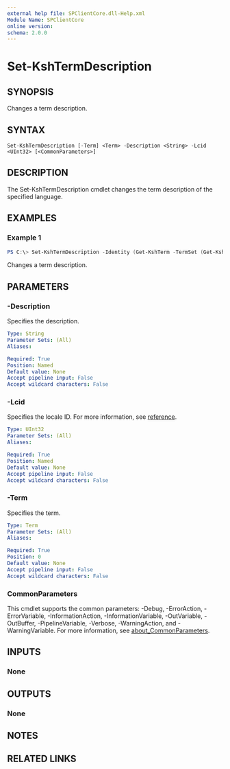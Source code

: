 ```yaml
---
external help file: SPClientCore.dll-Help.xml
Module Name: SPClientCore
online version:
schema: 2.0.0
---
```


# Set-KshTermDescription

## SYNOPSIS
Changes a term description.

## SYNTAX

```
Set-KshTermDescription [-Term] <Term> -Description <String> -Lcid <UInt32> [<CommonParameters>]
```

## DESCRIPTION
The Set-KshTermDescription cmdlet changes the term description of the specified language.

## EXAMPLES

### Example 1
```powershell
PS C:\> Set-KshTermDescription -Identity (Get-KshTerm -TermSet (Get-KshTermSet -TermGroup (Get-KshTermGroup -TermGroupName 'Company') -TermSetName 'Department') -TermName 'Human Resources') -Description 'An organization performs human resource management.' -Lcid 1033
```

Changes a term description.

## PARAMETERS

### -Description
Specifies the description.

```yaml
Type: String
Parameter Sets: (All)
Aliases:

Required: True
Position: Named
Default value: None
Accept pipeline input: False
Accept wildcard characters: False
```

### -Lcid
Specifies the locale ID.
For more information, see [reference](https://docs.microsoft.com/ja-jp/openspecs/windows_protocols/ms-lcid/70feba9f-294e-491e-b6eb-56532684c37f).

```yaml
Type: UInt32
Parameter Sets: (All)
Aliases:

Required: True
Position: Named
Default value: None
Accept pipeline input: False
Accept wildcard characters: False
```

### -Term
Specifies the term.

```yaml
Type: Term
Parameter Sets: (All)
Aliases:

Required: True
Position: 0
Default value: None
Accept pipeline input: False
Accept wildcard characters: False
```

### CommonParameters
This cmdlet supports the common parameters: -Debug, -ErrorAction, -ErrorVariable, -InformationAction, -InformationVariable, -OutVariable, -OutBuffer, -PipelineVariable, -Verbose, -WarningAction, and -WarningVariable. For more information, see [about_CommonParameters](http://go.microsoft.com/fwlink/?LinkID=113216).

## INPUTS

### None

## OUTPUTS

### None

## NOTES

## RELATED LINKS
